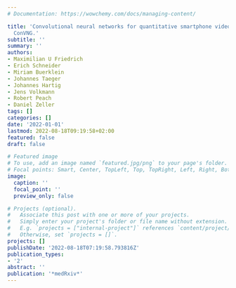```yaml
---
# Documentation: https://wowchemy.com/docs/managing-content/

title: 'Convolutional neural networks for quantitative smartphone video nystagmography:
  ConVNG.'
subtitle: ''
summary: ''
authors:
- Maximilian U Friedrich
- Erich Schneider
- Miriam Buerklein
- Johannes Taeger
- Johannes Hartig
- Jens Volkmann
- Robert Peach
- Daniel Zeller
tags: []
categories: []
date: '2022-01-01'
lastmod: 2022-08-18T09:19:58+02:00
featured: false
draft: false

# Featured image
# To use, add an image named `featured.jpg/png` to your page's folder.
# Focal points: Smart, Center, TopLeft, Top, TopRight, Left, Right, BottomLeft, Bottom, BottomRight.
image:
  caption: ''
  focal_point: ''
  preview_only: false

# Projects (optional).
#   Associate this post with one or more of your projects.
#   Simply enter your project's folder or file name without extension.
#   E.g. `projects = ["internal-project"]` references `content/project/deep-learning/index.md`.
#   Otherwise, set `projects = []`.
projects: []
publishDate: '2022-08-18T07:19:58.793816Z'
publication_types:
- '2'
abstract: ''
publication: '*medRxiv*'
---
```

